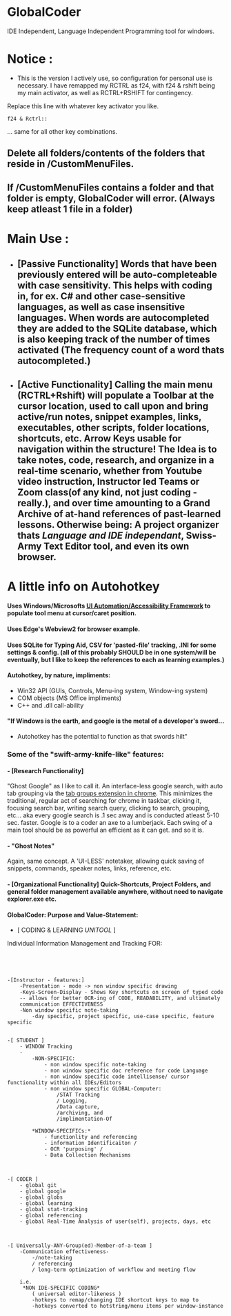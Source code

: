 # GlobalCoder
IDE Independent, Language Independent Programming tool for windows.

# Notice : 
- This is the version I actively use, so configuration for personal use is necessary. I have remapped my RCTRL as f24, with f24 & rshift being my main activator, as well as RCTRL+RSHIFT for contingency.

Replace this line with whatever key activator you like.
```
f24 & Rctrl::
```
... same for all other key combinations.

## Delete all folders/contents of the folders that reside in /CustomMenuFiles.
## If /CustomMenuFiles contains a folder and that folder is empty, GlobalCoder will error. (Always keep atleast 1 file in a folder)




# Main Use :
- ## [Passive Functionality]  Words that have been previously entered will be auto-completeable with case sensitivity. This helps with coding in, for ex. C# and other case-sensitive languages, as well as case insensitive languages. When words are autocompleted they are added to the SQLite database, which is also keeping track of the number of times activated (The frequency count of a word thats autocompleted.)

- ## [Active Functionality] Calling the main menu (RCTRL+Rshift) will populate a Toolbar at the cursor location, used to call upon and bring active/run notes, snippet examples, links, executables, other scripts, folder locations, shortcuts, etc. Arrow Keys usable for navigation within the structure! The Idea is to take notes, code, research, and organize in a real-time scenario, whether from Youtube video instruction, Instructor led Teams or Zoom class(of any kind, not just coding -really.), and over time amounting to a Grand Archive of at-hand references of past-learned lessons. Otherwise being: A project organizer thats *Language and IDE independant*, Swiss-Army Text Editor tool, and even its own browser. 

# A little info on Autohotkey

#### Uses Windows/Microsofts [UI Automation/Accessibility Framework](https://learn.microsoft.com/en-us/dotnet/framework/ui-automation/ui-automation-overview) to populate tool menu at cursor/caret position.
#### Uses Edge's Webview2 for browser example.
#### Uses SQLite for Typing Aid, CSV for 'pasted-file' tracking, .INI for some settings & config. (all of this probably SHOULD be in one system/will be eventually, but I like to keep the references to each as learning examples.)
#### Autohotkey, by nature, impliments: 
- Win32 API (GUIs, Controls, Menu-ing system, Window-ing system)
- COM objects (MS Office impliments)
- C++ and .dll call-ability

#### "If Windows is the earth, and google is the metal of a developer's sword...
- Autohotkey has the potential to function as that swords hilt"

### Some of the "swift-army-knife-like" features:

#### - [Research Functionality] 

"Ghost Google" as I like to call it. An interface-less google search, with auto tab grouping via the [tab groups extension in chrome](https://chrome.google.com/webstore/detail/tab-groups-extension/nplimhmoanghlebhdiboeellhgmgommi). This minimizes the traditional, regular act of searching for chrome in taskbar, clicking it, focusing search bar, writing search query, clicking to search, grouping, etc... aka every google search is .1 sec away and is conducted atleast 5-10 sec. faster. Google is to a coder an axe to a lumberjack. Each swing of a main tool should be as powerful an efficient as it can get. and so it is.



#### - "Ghost Notes" 

Again, same concept. A 'UI-LESS' notetaker, allowing quick saving of snippets, commands, speaker notes, links, reference, etc.


#### - [Organizational Functionality] Quick-Shortcuts, Project Folders, and general folder management available anywhere, without need to navigate explorer.exe etc. 



#### GlobalCoder: Purpose and Value-Statement:
- [ CODING & LEARNING *UNITOOL* ]
                        
Individual Information Management and Tracking
FOR:
~~~~~~~~~~~~~~~~~~~~~~~~~~~~~~~~~~~~~~~~~~~~~~~~~~~~~~~~~~~~~~~~




-[Instructor - features:]
    -Presentation - mode -> non window specific drawing
    -Keys-Screen-Display - Shows Key shortcuts on screen of typed code
    -- allows for better OCR-ing of CODE, READABILITY, and ultimately 
    communication EFFECTIVENESS
    -Non window specific note-taking
        -day specific, project specific, use-case specific, feature specific


-[ STUDENT ]
    - WINDOW Tracking
    - 
        -NON-SPECIFIC:
            - non window specific note-taking
            - non window specific doc reference for code Language
            - non window specific code intellisense/ cursor functionality within all IDEs/Editors
            - non window specific GLOBAL-Computer:
                /STAT Tracking 
                / Logging, 
                /Data capture, 
                /archiving, and
                /implimentation-Of

        *WINDOW-SPECIFICs:*
            - functionlity and referencing 
            - information Identificaiton / 
            - OCR 'purposing' / 
            - Data Collection Mechanisms



-[ CODER ]
    - global git
    - global google
    - global globs
    - global learning
    - global stat-tracking
    - global referencing 
    - global Real-Time Analysis of user(self), projects, days, etc



-[ Universally-ANY-Group(ed)-Member-of-a-team ]
    -Communication effectiveness-
        -/note-taking 
        / referencing 
        / long-term optimization of workflow and meeting flow

    i.e.
     *NON IDE-SPECIFIC CODING*
        ( universal editor-likeness )
        -hotkeys to remap/changing IDE shortcut keys to map to 
        -hotkeys converted to hotstring/menu items per window-instance

~~~~~~~~~~~~~~~~~~~~~~~~~~~~~~~~~~~~~~~~~~~~~~~~~~~~~~~~~~~~~~~~

